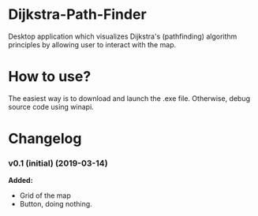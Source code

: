 # Dijkstra-Path-Finder
Desktop application which visualizes Dijkstra's (pathfinding) algorithm principles by allowing user to interact with the map.

# How to use?
The easiest way is to download and launch the .exe file. Otherwise, debug source code using winapi.

# Changelog
### v0.1 (initial) (2019-03-14)
  **Added:**
  - Grid of the map
  - Button, doing nothing.
